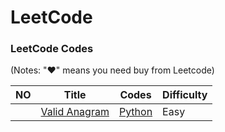 # LeetCode

### LeetCode Codes

(Notes: "&hearts;" means you need buy from Leetcode)


| NO | Title | Codes | Difficulty |
|---| ----- | -------- | ---------- |
||[Valid Anagram](https://leetcode.com/problems/valid-anagram/)| [Python](./algorithms/anagrams/ValidAnagram.cpp)|Easy|
